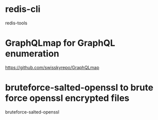 # redis-cli
redis-tools

# GraphQLmap for GraphQL enumeration
https://github.com/swisskyrepo/GraphQLmap

# bruteforce-salted-openssl to brute force openssl encrypted files
bruteforce-salted-openssl
